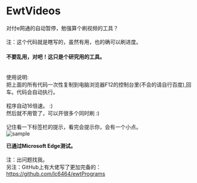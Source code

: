# EwtVideos
对付e网通的自动暂停，勉强算个刷视频的工具？<br/>
</br>
注：这个代码就是瞎写的，虽然有用，也的确可以刷进度。<h4>不要乱用，对吧！这只是个研究用的工具。</h4><br/>
使用说明:<br/>
把上面的所有代码一次性复制到电脑浏览器F12的控制台里(不会的请自行百度),回车。代码会自动执行。<br/>
<br/>
程序自动16倍速。 :)<br/>
然后就不用管了，可以开很多个同时刷 :)<br/>
<br/>
记住看一下标签栏的提示，看完会提示你，会有一个小点。<br/>
![sample](https://user-images.githubusercontent.com/53261159/127980221-b37af7cc-f3e4-4fe2-8f2e-ae27469cd68b.png)

<b>已通过Microsoft Edge测试。</b><br/>
<br/>
注：出问题找我。<br/>
另注：GitHub上有大佬写了更加完备的：https://github.com/lc6464/ewtPrograms<br/>

